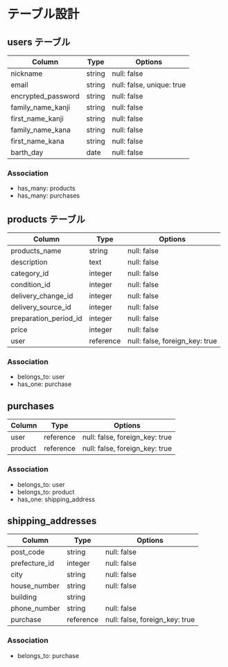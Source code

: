# テーブル設計

## users テーブル

| Column             | Type   | Options                   |
|--------------------|--------|---------------------------|
| nickname           | string | null: false               |
| email              | string | null: false, unique: true |
| encrypted_password | string | null: false               |
| family_name_kanji  | string | null: false               |
| first_name_kanji   | string | null: false               |
| family_name_kana   | string | null: false               |
| first_name_kana    | string | null: false               |
| barth_day          | date   | null: false               |


### Association

- has_many: products
- has_many: purchases

## products テーブル

| Column                | Type      | Options                        |
|-----------------------|-----------|--------------------------------|
| products_name         | string    | null: false                    |
| description           | text      | null: false                    |
| category_id           | integer   | null: false                    |
| condition_id          | integer   | null: false                    |
| delivery_change_id    | integer   | null: false                    |
| delivery_source_id    | integer   | null: false                    |
| preparation_period_id | integer   | null: false                    |
| price                 | integer   | null: false                    |
| user                  | reference | null: false, foreign_key: true |

### Association

- belongs_to: user
- has_one: purchase

## purchases

| Column           | Type      | Options                        |
|------------------|-----------|--------------------------------|
| user             | reference | null: false, foreign_key: true |
| product          | reference | null: false, foreign_key: true |

### Association

- belongs_to: user
- belongs_to: product
- has_one: shipping_address

## shipping_addresses

| Column          | Type       | Options                        |
|-----------------|------------|--------------------------------|
| post_code       | string     | null: false                    |
| prefecture_id   | integer    | null: false                    |
| city            | string     | null: false                    |
| house_number    | string     | null: false                    |
| building        | string     |                                |
| phone_number    | string     | null: false                    |
| purchase        | reference  | null: false, foreign_key: true |

### Association

- belongs_to: purchase